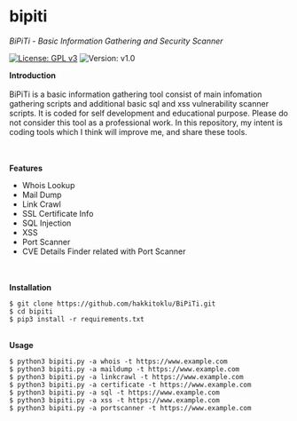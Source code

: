 # bipiti
*BiPiTi - Basic Information Gathering and Security Scanner*

[![License: GPL v3](https://img.shields.io/badge/License-GPLv3-blue.svg)](https://www.gnu.org/licenses/gpl-3.0) ![Version: v1.0](https://img.shields.io/badge/version-v1.0-blue) 

**Introduction**<br/><br/>
BiPiTi is a basic information gathering tool consist of main infomation gathering scripts and additional basic sql and xss vulnerability scanner scripts.
It is coded for self development and educational purpose. Please do not consider this tool as a professional work. In this repository, my intent is coding tools which I think will improve me, and share these tools.

<br/><br/>
**Features**
- Whois Lookup
- Mail Dump
- Link Crawl
- SSL Certificate Info
- SQL Injection
- XSS
- Port Scanner
- CVE Details Finder related with Port Scanner

<br/><br/>
**Installation**
```
$ git clone https://github.com/hakkitoklu/BiPiTi.git
$ cd bipiti
$ pip3 install -r requirements.txt 
```

<br/>**Usage**
```
$ python3 bipiti.py -a whois -t https://www.example.com
$ python3 bipiti.py -a maildump -t https://www.example.com
$ python3 bipiti.py -a linkcrawl -t https://www.example.com
$ python3 bipiti.py -a certificate -t https://www.example.com
$ python3 bipiti.py -a sql -t https://www.example.com
$ python3 bipiti.py -a xss -t https://www.example.com
$ python3 bipiti.py -a portscanner -t https://www.example.com
```
